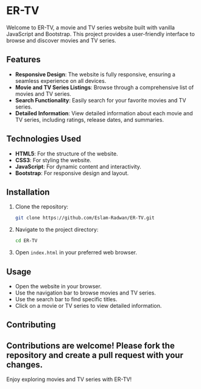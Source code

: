 # ER-TV

Welcome to ER-TV, a movie and TV series website built with vanilla JavaScript and Bootstrap. This project provides a user-friendly interface to browse and discover movies and TV series.

## Features

- **Responsive Design**: The website is fully responsive, ensuring a seamless experience on all devices.
- **Movie and TV Series Listings**: Browse through a comprehensive list of movies and TV series.
- **Search Functionality**: Easily search for your favorite movies and TV series.
- **Detailed Information**: View detailed information about each movie and TV series, including ratings, release dates, and summaries.

## Technologies Used

- **HTML5**: For the structure of the website.
- **CSS3**: For styling the website.
- **JavaScript**: For dynamic content and interactivity.
- **Bootstrap**: For responsive design and layout.

## Installation

1. Clone the repository:
    ```bash
    git clone https://github.com/Eslam-Radwan/ER-TV.git
    ```
2. Navigate to the project directory:
    ```bash
    cd ER-TV
    ```
3. Open `index.html` in your preferred web browser.

## Usage

- Open the website in your browser.
- Use the navigation bar to browse movies and TV series.
- Use the search bar to find specific titles.
- Click on a movie or TV series to view detailed information.

## Contributing

Contributions are welcome! Please fork the repository and create a pull request with your changes.
---

Enjoy exploring movies and TV series with ER-TV!
